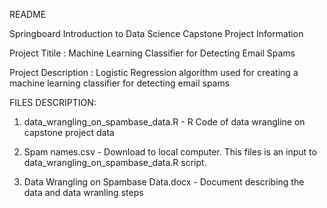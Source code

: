README

Springboard Introduction to Data Science Capstone Project Information

Project Titile : Machine Learning Classifier for Detecting Email Spams

Project Description : Logistic Regression algorithm used for creating a machine learning classifier for detecting email spams

FILES DESCRIPTION:

1. data_wrangling_on_spambase_data.R - R Code of data wrangline on capstone project data 

2. Spam names.csv - Download to local computer. This files is an input to data_wrangling_on_spambase_data.R script.

3. Data Wrangling on Spambase Data.docx - Document describing the data and data wranling steps
